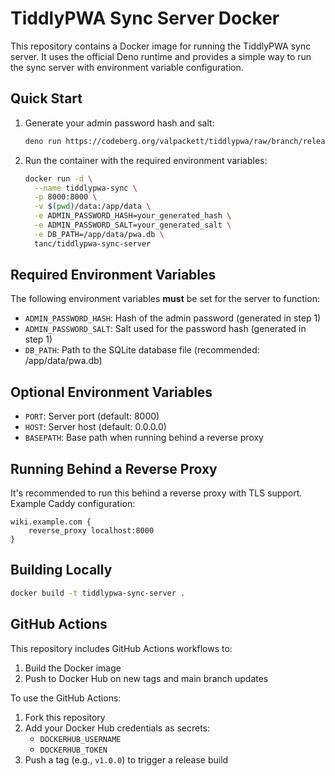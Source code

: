# TiddlyPWA Sync Server Docker

This repository contains a Docker image for running the TiddlyPWA sync server. It uses the official Deno runtime and provides a simple way to run the sync server with environment variable configuration.

## Quick Start

1. Generate your admin password hash and salt:

   ```bash
   deno run https://codeberg.org/valpackett/tiddlypwa/raw/branch/release/server/hash-admin-password.ts
   ```

2. Run the container with the required environment variables:
   ```bash
   docker run -d \
     --name tiddlypwa-sync \
     -p 8000:8000 \
     -v $(pwd)/data:/app/data \
     -e ADMIN_PASSWORD_HASH=your_generated_hash \
     -e ADMIN_PASSWORD_SALT=your_generated_salt \
     -e DB_PATH=/app/data/pwa.db \
     tanc/tiddlypwa-sync-server
   ```

## Required Environment Variables

The following environment variables **must** be set for the server to function:

- `ADMIN_PASSWORD_HASH`: Hash of the admin password (generated in step 1)
- `ADMIN_PASSWORD_SALT`: Salt used for the password hash (generated in step 1)
- `DB_PATH`: Path to the SQLite database file (recommended: /app/data/pwa.db)

## Optional Environment Variables

- `PORT`: Server port (default: 8000)
- `HOST`: Server host (default: 0.0.0.0)
- `BASEPATH`: Base path when running behind a reverse proxy

## Running Behind a Reverse Proxy

It's recommended to run this behind a reverse proxy with TLS support. Example Caddy configuration:

```caddy
wiki.example.com {
    reverse_proxy localhost:8000
}
```

## Building Locally

```bash
docker build -t tiddlypwa-sync-server .
```

## GitHub Actions

This repository includes GitHub Actions workflows to:

1. Build the Docker image
2. Push to Docker Hub on new tags and main branch updates

To use the GitHub Actions:

1. Fork this repository
2. Add your Docker Hub credentials as secrets:
   - `DOCKERHUB_USERNAME`
   - `DOCKERHUB_TOKEN`
3. Push a tag (e.g., `v1.0.0`) to trigger a release build
